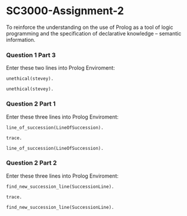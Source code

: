 # SC3000-Assignment-2
To reinforce the understanding on the use of Prolog as a tool of logic programming and the specification of declarative knowledge – semantic information. 

### Question 1 Part 3
Enter these two lines into Prolog Enviroment:

``` unethical(stevey). ```

``` trace.
unethical(stevey).
```

### Question 2 Part 1
Enter these three lines into Prolog Enviroment:

``` line_of_succession(LineOfSuccession). ```

``` trace. ```

``` line_of_succession(LineOfSuccession). ```

### Question 2 Part 2
Enter these three lines into Prolog Enviroment:

``` find_new_succession_line(SuccessionLine). ```

``` trace. ```

``` find_new_succession_line(SuccessionLine). ```


